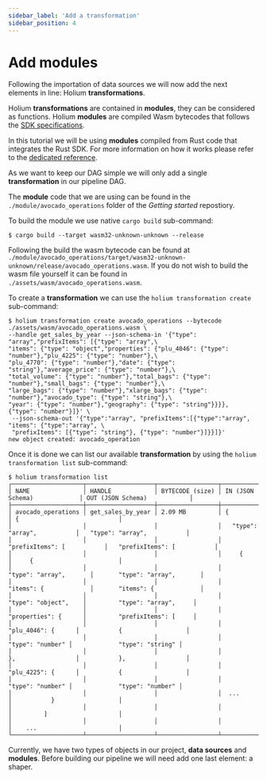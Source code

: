 ```yaml
---
sidebar_label: 'Add a transformation'
sidebar_position: 4
---
```


# Add modules

Following the importation of data sources we will now add the next elements in line: Holium **transformations**.

Holium **transformations** are contained in **modules**, they can be considered as functions. Holium
**modules** are compiled Wasm bytecodes that follows the [SDK specifications](../reference/sdk/specifications.md).

In this tutorial we will be using **modules** compiled from Rust code that integrates the Rust SDK. For 
more information on how it works please refer to the [dedicated reference](../reference/sdk/rust-sdk/usage.md).

As we want to keep our DAG simple we will only add a single **transformation** in our pipeline DAG.

The **module** code that we are using can be found in the `./module/avocado_operations` folder of the
_Getting started_ repostiory.

To build the module we use native `cargo build` sub-command:
```shell
$ cargo build --target wasm32-unknown-unknown --release
```

Following the build the wasm bytecode can be found at `./module/avocado_operations/target/wasm32-unknown-unknown/release/avocado_operations.wasm`.
If you do not wish to build the wasm file yourself it can be found in `./assets/wasm/avocado_operations.wasm`.

To create a **transformation** we can use the `holium transformation create` sub-command:

```shell
$ holium transformation create avocado_operations --bytecode ./assets/wasm/avocado_operations.wasm \
--handle get_sales_by_year --json-schema-in '{"type": "array","prefixItems": [{"type": "array",\
"items": {"type": "object","properties": {"plu_4046": {"type": "number"},"plu_4225": {"type": "number"},\
"plu_4770": {"type": "number"},"date": {"type": "string"},"average_price": {"type": "number"},\
"total_volume": {"type": "number"},"total_bags": {"type": "number"},"small_bags": {"type": "number"},\
"large_bags": {"type": "number"},"xlarge_bags": {"type": "number"},"avocado_type": {"type": "string"},\
"year": {"type": "number"},"geography": {"type": "string"}}}}, {"type": "number"}]}' \
 --json-schema-out '{"type":"array", "prefixItems":[{"type":"array", "items": {"type":"array", \
 "prefixItems": [{"type": "string"}, {"type": "number"}]}}]}'
new object created: avocado_operation
```


Once it is done we can list our available **transformation** by using the `holium transformation list`
sub-command:

```shell
$ holium transformation list
┌────────────────────┬───────────────────┬─────────────────┬──────────────────────────────┬──────────────────────────────┐
│ NAME               │ HANDLE            │ BYTECODE (size) │ IN (JSON Schema)             │ OUT (JSON Schema)            │
├────────────────────┼───────────────────┼─────────────────┼──────────────────────────────┼──────────────────────────────┤
│ avocado_operations │ get_sales_by_year │ 2.09 MB         │ {                            │ {                            │
│                    │                   │                 │   "type": "array",           │   "type": "array",           │
│                    │                   │                 │   "prefixItems": [           │   "prefixItems": [           │
│                    │                   │                 │     {                        │     {                        │
│                    │                   │                 │       "type": "array",       │       "type": "array",       │
│                    │                   │                 │       "items": {             │       "items": {             │
│                    │                   │                 │         "type": "object",    │         "type": "array",     │
│                    │                   │                 │         "properties": {      │         "prefixItems": [     │
│                    │                   │                 │           "plu_4046": {      │           {                  │
│                    │                   │                 │             "type": "number" │             "type": "string" │
│                    │                   │                 │           },                 │           },                 │
│                    │                   │                 │           "plu_4225": {      │           {                  │
│                    │                   │                 │             "type": "number" │             "type": "number" │
│                    │                   │                 │  ...                         │           }                  │
│                    │                   │                 │                              │         ]                    │
│                    │                   │                 │                              │    ...                       │
└────────────────────┴───────────────────┴─────────────────┴──────────────────────────────┴──────────────────────────────┘
```

Currently, we have two types of objects in our project, **data sources** and **modules**. Before building our
pipeline we will need add one last element: a shaper.

